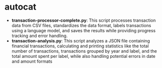 # autocat

* **transaction-processor-complete.py**: This script processes transaction data from CSV files, standardizes the data format, labels transactions using a language model, and saves the results while providing progress tracking and error handling.
* **transaction-analysis.py**: This script analyzes a JSON file containing financial transactions, calculating and printing statistics like the total number of transactions, transactions grouped by year and label, and the total amount spent per label, while also handling potential errors in date and amount formats